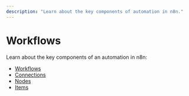 ```yaml
---
description: "Learn about the key components of automation in n8n."
---
```


# Workflows

Learn about the key components of an automation in n8n:

* [Workflows](/workflows/workflows/)
* [Connections](/workflows/connections/)
* [Nodes](/workflows/nodes/)
* [Items](/workflows/items/)
